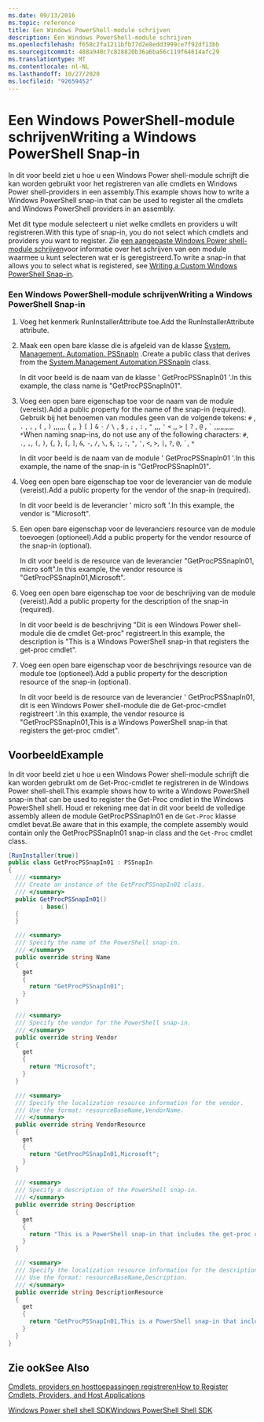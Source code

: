 ```yaml
---
ms.date: 09/13/2016
ms.topic: reference
title: Een Windows PowerShell-module schrijven
description: Een Windows PowerShell-module schrijven
ms.openlocfilehash: f658c2fa1211bfb77d2e8edd3999ce7f92df13bb
ms.sourcegitcommit: 488a940c7c828820b36a6ba56c119f64614afc29
ms.translationtype: MT
ms.contentlocale: nl-NL
ms.lasthandoff: 10/27/2020
ms.locfileid: "92659452"
---
```

# <a name="writing-a-windows-powershell-snap-in"></a><span data-ttu-id="9ed01-103">Een Windows PowerShell-module schrijven</span><span class="sxs-lookup"><span data-stu-id="9ed01-103">Writing a Windows PowerShell Snap-in</span></span>

<span data-ttu-id="9ed01-104">In dit voor beeld ziet u hoe u een Windows Power shell-module schrijft die kan worden gebruikt voor het registreren van alle cmdlets en Windows Power shell-providers in een assembly.</span><span class="sxs-lookup"><span data-stu-id="9ed01-104">This example shows how to write a Windows PowerShell snap-in that can be used to register all the cmdlets and Windows PowerShell providers in an assembly.</span></span>

<span data-ttu-id="9ed01-105">Met dit type module selecteert u niet welke cmdlets en providers u wilt registreren.</span><span class="sxs-lookup"><span data-stu-id="9ed01-105">With this type of snap-in, you do not select which cmdlets and providers you want to register.</span></span> <span data-ttu-id="9ed01-106">Zie [een aangepaste Windows Power shell-module schrijven](./writing-a-custom-windows-powershell-snap-in.md)voor informatie over het schrijven van een module waarmee u kunt selecteren wat er is geregistreerd.</span><span class="sxs-lookup"><span data-stu-id="9ed01-106">To write a snap-in that allows you to select what is registered, see [Writing a Custom Windows PowerShell Snap-in](./writing-a-custom-windows-powershell-snap-in.md).</span></span>

### <a name="writing-a-windows-powershell-snap-in"></a><span data-ttu-id="9ed01-107">Een Windows PowerShell-module schrijven</span><span class="sxs-lookup"><span data-stu-id="9ed01-107">Writing a Windows PowerShell Snap-in</span></span>

1. <span data-ttu-id="9ed01-108">Voeg het kenmerk RunInstallerAttribute toe.</span><span class="sxs-lookup"><span data-stu-id="9ed01-108">Add the RunInstallerAttribute attribute.</span></span>

2. <span data-ttu-id="9ed01-109">Maak een open bare klasse die is afgeleid van de klasse [System. Management. Automation. PSSnapIn](/dotnet/api/System.Management.Automation.PSSnapIn) .</span><span class="sxs-lookup"><span data-stu-id="9ed01-109">Create a public class that derives from the [System.Management.Automation.PSSnapIn](/dotnet/api/System.Management.Automation.PSSnapIn) class.</span></span>

    <span data-ttu-id="9ed01-110">In dit voor beeld is de naam van de klasse ' GetProcPSSnapIn01 '.</span><span class="sxs-lookup"><span data-stu-id="9ed01-110">In this example, the class name is "GetProcPSSnapIn01".</span></span>

3. <span data-ttu-id="9ed01-111">Voeg een open bare eigenschap toe voor de naam van de module (vereist).</span><span class="sxs-lookup"><span data-stu-id="9ed01-111">Add a public property for the name of the snap-in (required).</span></span> <span data-ttu-id="9ed01-112">Gebruik bij het benoemen van modules geen van de volgende tekens: `#` , `.` , `,` , `(` , `)` ,,,,,, `{` ,, `}` `[` `]` `&` `-` `/` `\` , `$` , `;` , `:` , `"` ,,, `'` `<` ,, `>` `|` `?` , `@` , `` ` `` ,,,,,,,,,, `*`</span><span class="sxs-lookup"><span data-stu-id="9ed01-112">When naming snap-ins, do not use any of the following characters: `#`, `.`, `,`, `(`, `)`, `{`, `}`, `[`, `]`, `&`, `-`, `/`, `\`, `$`, `;`, `:`, `"`, `'`, `<`, `>`, `|`, `?`, `@`, `` ` ``, `*`</span></span>

    <span data-ttu-id="9ed01-113">In dit voor beeld is de naam van de module ' GetProcPSSnapIn01 '.</span><span class="sxs-lookup"><span data-stu-id="9ed01-113">In this example, the name of the snap-in is "GetProcPSSnapIn01".</span></span>

4. <span data-ttu-id="9ed01-114">Voeg een open bare eigenschap toe voor de leverancier van de module (vereist).</span><span class="sxs-lookup"><span data-stu-id="9ed01-114">Add a public property for the vendor of the snap-in (required).</span></span>

    <span data-ttu-id="9ed01-115">In dit voor beeld is de leverancier ' micro soft '.</span><span class="sxs-lookup"><span data-stu-id="9ed01-115">In this example, the vendor is "Microsoft".</span></span>

5. <span data-ttu-id="9ed01-116">Een open bare eigenschap voor de leveranciers resource van de module toevoegen (optioneel).</span><span class="sxs-lookup"><span data-stu-id="9ed01-116">Add a public property for the vendor resource of the snap-in (optional).</span></span>

    <span data-ttu-id="9ed01-117">In dit voor beeld is de resource van de leverancier "GetProcPSSnapIn01, micro soft".</span><span class="sxs-lookup"><span data-stu-id="9ed01-117">In this example, the vendor resource is "GetProcPSSnapIn01,Microsoft".</span></span>

6. <span data-ttu-id="9ed01-118">Voeg een open bare eigenschap toe voor de beschrijving van de module (vereist).</span><span class="sxs-lookup"><span data-stu-id="9ed01-118">Add a public property for the description of the snap-in (required).</span></span>

    <span data-ttu-id="9ed01-119">In dit voor beeld is de beschrijving "Dit is een Windows Power shell-module die de cmdlet Get-proc" registreert.</span><span class="sxs-lookup"><span data-stu-id="9ed01-119">In this example, the description is "This is a Windows PowerShell snap-in that registers the  get-proc cmdlet".</span></span>

7. <span data-ttu-id="9ed01-120">Voeg een open bare eigenschap voor de beschrijvings resource van de module toe (optioneel).</span><span class="sxs-lookup"><span data-stu-id="9ed01-120">Add a public property for the description resource of the snap-in (optional).</span></span>

    <span data-ttu-id="9ed01-121">In dit voor beeld is de resource van de leverancier ' GetProcPSSnapIn01, dit is een Windows Power shell-module die de Get-proc-cmdlet registreert '.</span><span class="sxs-lookup"><span data-stu-id="9ed01-121">In this example, the vendor resource is "GetProcPSSnapIn01,This is a Windows PowerShell snap-in  that registers the get-proc cmdlet".</span></span>

## <a name="example"></a><span data-ttu-id="9ed01-122">Voorbeeld</span><span class="sxs-lookup"><span data-stu-id="9ed01-122">Example</span></span>

<span data-ttu-id="9ed01-123">In dit voor beeld ziet u hoe u een Windows Power shell-module schrijft die kan worden gebruikt om de Get-Proc-cmdlet te registreren in de Windows Power shell-shell.</span><span class="sxs-lookup"><span data-stu-id="9ed01-123">This example shows how to write a Windows PowerShell snap-in that can be used to register the Get-Proc cmdlet in the Windows PowerShell shell.</span></span> <span data-ttu-id="9ed01-124">Houd er rekening mee dat in dit voor beeld de volledige assembly alleen de module GetProcPSSnapIn01 en de `Get-Proc` klasse cmdlet bevat.</span><span class="sxs-lookup"><span data-stu-id="9ed01-124">Be aware that in this example, the complete assembly would contain only the GetProcPSSnapIn01 snap-in class and the `Get-Proc` cmdlet class.</span></span>

```csharp
[RunInstaller(true)]
public class GetProcPSSnapIn01 : PSSnapIn
{
  /// <summary>
  /// Create an instance of the GetProcPSSnapIn01 class.
  /// </summary>
  public GetProcPSSnapIn01()
         : base()
  {
  }

  /// <summary>
  /// Specify the name of the PowerShell snap-in.
  /// </summary>
  public override string Name
  {
    get
    {
      return "GetProcPSSnapIn01";
    }
  }

  /// <summary>
  /// Specify the vendor for the PowerShell snap-in.
  /// </summary>
  public override string Vendor
  {
    get
    {
      return "Microsoft";
    }
  }

  /// <summary>
  /// Specify the localization resource information for the vendor.
  /// Use the format: resourceBaseName,VendorName.
  /// </summary>
  public override string VendorResource
  {
    get
    {
      return "GetProcPSSnapIn01,Microsoft";
    }
  }

  /// <summary>
  /// Specify a description of the PowerShell snap-in.
  /// </summary>
  public override string Description
  {
    get
    {
      return "This is a PowerShell snap-in that includes the get-proc cmdlet.";
    }
  }

  /// <summary>
  /// Specify the localization resource information for the description.
  /// Use the format: resourceBaseName,Description.
  /// </summary>
  public override string DescriptionResource
  {
    get
    {
      return "GetProcPSSnapIn01,This is a PowerShell snap-in that includes the get-proc cmdlet.";
    }
  }
}
```

## <a name="see-also"></a><span data-ttu-id="9ed01-125">Zie ook</span><span class="sxs-lookup"><span data-stu-id="9ed01-125">See Also</span></span>

<span data-ttu-id="9ed01-126">[Cmdlets, providers en hosttoepassingen registreren](/previous-versions/ms714644(v=vs.85))</span><span class="sxs-lookup"><span data-stu-id="9ed01-126">[How to Register Cmdlets, Providers, and Host Applications](/previous-versions/ms714644(v=vs.85))</span></span>

[<span data-ttu-id="9ed01-127">Windows Power shell shell SDK</span><span class="sxs-lookup"><span data-stu-id="9ed01-127">Windows PowerShell Shell SDK</span></span>](../windows-powershell-reference.md)

